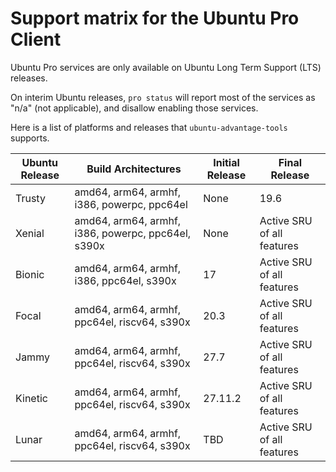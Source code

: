 # Support matrix for the Ubuntu Pro Client

Ubuntu Pro services are only available on Ubuntu Long Term Support (LTS)
releases.

On interim Ubuntu releases, `pro status` will report most of the services as
"n/a" (not applicable), and disallow enabling those services.

Here is a list of platforms and releases that `ubuntu-advantage-tools` supports.

| Ubuntu Release | Build Architectures                                | Initial Release | Final Release              |
| -------------- | -------------------------------------------------- | --------------- | -------------------------- |
| Trusty         | amd64, arm64, armhf, i386, powerpc, ppc64el        | None            | 19.6                       |
| Xenial         | amd64, arm64, armhf, i386, powerpc, ppc64el, s390x | None            | Active SRU of all features |
| Bionic         | amd64, arm64, armhf, i386, ppc64el, s390x          | 17              | Active SRU of all features |
| Focal          | amd64, arm64, armhf, ppc64el, riscv64, s390x       | 20.3            | Active SRU of all features |
| Jammy          | amd64, arm64, armhf, ppc64el, riscv64, s390x       | 27.7            | Active SRU of all features |
| Kinetic        | amd64, arm64, armhf, ppc64el, riscv64, s390x       | 27.11.2         | Active SRU of all features |
| Lunar          | amd64, arm64, armhf, ppc64el, riscv64, s390x       | TBD             | Active SRU of all features |
